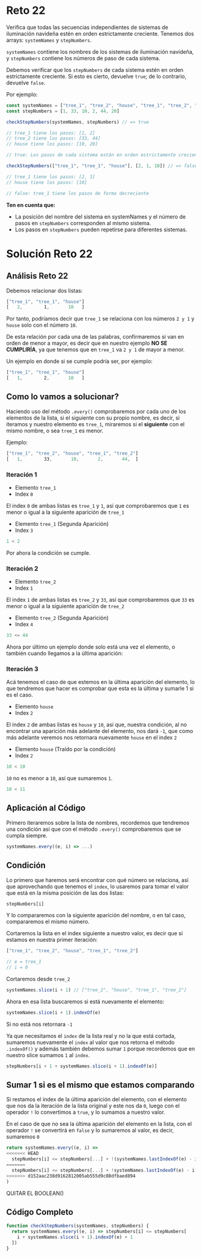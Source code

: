 # Reto 22

Verifica que todas las secuencias independientes de sistemas de iluminación navideña estén en orden estrictamente creciente. Tenemos dos arrays: `systemNames` y `stepNumbers`.

`systemNames` contiene los nombres de los sistemas de iluminación navideña, y `stepNumbers` contiene los números de paso de cada sistema.

Debemos verificar que los `stepNumbers` de cada sistema estén en orden estrictamente creciente. Si esto es cierto, devuelve `true`; de lo contrario, devuelve `false`.

Por ejemplo:

```js
const systemNames = ["tree_1", "tree_2", "house", "tree_1", "tree_2", "house"]
const stepNumbers = [1, 33, 10, 2, 44, 20]

checkStepNumbers(systemNames, stepNumbers) // => true

// tree_1 tiene los pasos: [1, 2]
// tree_2 tiene los pasos: [33, 44]
// house tiene los pasos: [10, 20]

// true: Los pasos de cada sistema están en orden estrictamente creciente

checkStepNumbers(["tree_1", "tree_1", "house"], [2, 1, 10]) // => false

// tree_1 tiene los pasos: [2, 1]
// house tiene los pasos: [10]

// false: tree_1 tiene los pasos de forma decreciente
```

**Ten en cuenta que:**

- La posición del nombre del sistema en systemNames y el número de pasos en `stepNumbers` corresponden al mismo sistema.
- Los pasos en `stepNumbers` pueden repetirse para diferentes sistemas.

# Solución Reto 22

## Análisis Reto 22

Debemos relacionar dos listas:

```js
["tree_1", "tree_1", "house"]
[   2,        1,       10   ]
```

Por tanto, podríamos decir que `tree_1` se relaciona con los números `2 y 1` y `house` solo con el número `10`.  

De esta relación por cada una de las palabras, confirmaremos si van en orden de menor a mayor, es decir que en nuestro ejemplo **NO SE CUMPLIRÍA**, ya que tenemos que en `tree_1` va `2 y 1` de mayor a menor.

Un ejemplo en donde si se cumple podría ser, por ejemplo:

```js
["tree_1", "tree_1", "house"]
[   1,        2,       10   ]
```

## Como lo vamos a solucionar?

Haciendo uso del método `.every()` comprobaremos por cada uno de los elementos de la lista, si el siguiente con su propio nombre, es decir, si iteramos y nuestro elemento es `tree_1`, miraremos si el **siguiente** con el mismo nombre, o sea `tree_1` es menor.

Ejemplo: 

```js
["tree_1", "tree_2", "house", "tree_1", "tree_2"]
[   1,        33,       10,       2,       44,  ]
```

### Iteración 1

* Elemento `tree_1`
* Index `0`

El index `0` de ambas listas es `tree_1` y `1`, así que comprobaremos que `1` es menor o igual a la siguiente aparición de `tree_1`

* Elemento `tree_1` (Segunda Aparición)
* Index `3`

```js
1 < 2
```

Por ahora la condición se cumple.

### Iteración 2

* Elemento `tree_2`
* Index `1`

El index `1` de ambas listas es `tree_2` y `33`, así que comprobaremos que `33` es menor o igual a la siguiente aparición de `tree_2`

* Elemento `tree_2` (Segunda Aparición)
* Index `4`

```js
33 <= 44
```

Ahora por último un ejemplo donde solo está una vez el elemento, o también cuando llegamos a la última aparición:

### Iteración 3

Acá tenemos el caso de que estemos en la última aparición del elemento, lo que tendremos que hacer es comprobar que esta es la última y sumarle 1 si es el caso.

* Elemento `house`
* Index `2`

El index `2` de ambas listas es `house` y `10`, así que, nuestra condición, al no encontrar una aparición más adelante del elemento, nos dará `-1`, que como más adelante veremos nos retornara nuevamente `house` en el index `2`

* Elemento `house` (Traído por la condición)
* Index `2`

```js
10 < 10
```

`10` no es menor a `10`, así que sumaremos `1`.

```js
10 < 11
```

## Aplicación al Código

Primero iteraremos sobre la lista de nombres, recordemos que tendremos una condición así que con el método `.every()` comprobaremos que se cumpla siempre.

```js
systemNames.every((e, i) => ...)
```

## Condición

Lo primero que haremos será encontrar con qué número se relaciona, así que aprovechando que tenemos el `index`, lo usaremos para tomar el valor que está en la misma posición de las dos listas:

```js
stepNumbers[i]
```

Y lo compararemos con la siguiente aparición del nombre, o en tal caso, compararemos el mismo número.

Cortaremos la lista en el index siguiente a nuestro valor, es decir que si estamos en nuestra primer iteración:

```js
["tree_1", "tree_2", "house", "tree_1", "tree_2"]

// e = tree_1
// i = 0
```

Cortaremos desde `tree_2`

```js
systemNames.slice(i + 1) // ["tree_2", "house", "tree_1", "tree_2"]
```

Ahora en esa lista buscaremos si está nuevamente el elemento:

```js
systemNames.slice(i + 1).indexOf(e)
```

Si no está nos retornara `-1`

Ya que necesitamos el `index` de la lista real y no la que está cortada, sumaremos nuevamente el `index` al valor que nos retorna el método `.indexOf()` y además también debemos sumar `1` porque recordemos que en nuestro slice sumamos `1` al `index`.

```js
stepNumbers[i + 1 + systemNames.slice(i + 1).indexOf(e)]
```

## Sumar 1 si es el mismo que estamos comparando

Si restamos el index de la última aparición del elemento, con el elemento que nos da la iteración de la lista original y este nos da `0`, luego con el operador `!` lo convertimos a `true`, y lo sumamos a nuestro valor.

En el caso de que no sea la última aparición del elemento en la lista, con el operador `!` se convertirá en `false` y lo sumaremos al valor, es decir, sumaremos `0`

```js
return systemNames.every((e, i) => 
<<<<<<< HEAD
  stepNumbers[i] <= stepNumbers[...] + !(systemNames.lastIndexOf(e) - i)
=======
  stepNumbers[i] <= stepNumbers[...] + !systemNames.lastIndexOf(e) - i
>>>>>>> d152aac238d9162812005ab555d9c08dfbaed894
)
```

QUITAR EL BOOLEAN()

## Código Completo

```js
function checkStepNumbers(systemNames, stepNumbers) {
  return systemNames.every((e, i) => stepNumbers[i] <= stepNumbers[
    i + systemNames.slice(i + 1).indexOf(e) + 1
  ])
}
```